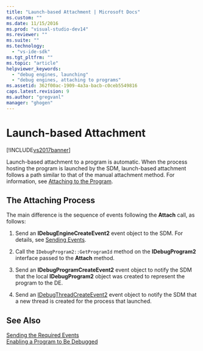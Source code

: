 ```yaml
---
title: "Launch-based Attachment | Microsoft Docs"
ms.custom: ""
ms.date: 11/15/2016
ms.prod: "visual-studio-dev14"
ms.reviewer: ""
ms.suite: ""
ms.technology: 
  - "vs-ide-sdk"
ms.tgt_pltfrm: ""
ms.topic: "article"
helpviewer_keywords: 
  - "debug engines, launching"
  - "debug engines, attaching to programs"
ms.assetid: 362f00ac-1909-4a3a-bacb-c0ceb5549816
caps.latest.revision: 9
ms.author: "gregvanl"
manager: "ghogen"
---
```

# Launch-based Attachment
[!INCLUDE[vs2017banner](../../includes/vs2017banner.md)]

Launch-based attachment to a program is automatic. When the process hosting the program is launched by the SDM, launch-based attachment follows a path similar to that of the manual attachment method. For information, see [Attaching to the Program](../../extensibility/debugger/attaching-to-the-program.md).  
  
## The Attaching Process  
 The main difference is the sequence of events following the **Attach** call, as follows:  
  
1.  Send an **IDebugEngineCreateEvent2** event object to the SDM. For details, see [Sending Events](../../extensibility/debugger/sending-events.md).  
  
2.  Call the `IDebugProgram2::GetProgramId` method on the **IDebugProgram2** interface passed to the **Attach** method.  
  
3.  Send an **IDebugProgramCreateEvent2** event object to notify the SDM that the local **IDebugProgram2** object was created to represent the program to the DE.  
  
4.  Send an [IDebugThreadCreateEvent2](../../extensibility/debugger/reference/idebugthreadcreateevent2.md) event object to notify the SDM that a new thread is created for the process that launched.  
  
## See Also  
 [Sending the Required Events](../../extensibility/debugger/sending-the-required-events.md)   
 [Enabling a Program to Be Debugged](../../extensibility/debugger/enabling-a-program-to-be-debugged.md)

